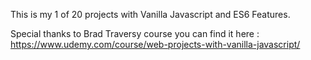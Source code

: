 This is my 1 of 20 projects with Vanilla Javascript and ES6 Features. 

Special thanks to Brad Traversy course you can find it here : https://www.udemy.com/course/web-projects-with-vanilla-javascript/
